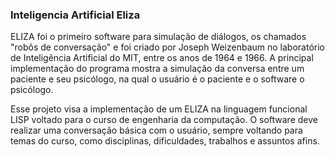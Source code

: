 ### Inteligencia Artificial Eliza

ELIZA foi o primeiro software para simulação de diálogos, os chamados "robôs de conversação" e foi criado por Joseph Weizenbaum no laboratório de Inteligência Artificial do MIT, entre os anos de 1964 e 1966. A principal implementação do programa mostra a simulação da conversa entre um paciente e seu psicólogo, na qual o usuário é o paciente e o software o psicólogo.

Esse projeto visa a implementação de um ELIZA na linguagem funcional LISP voltado para o curso de engenharia da computação. O software deve realizar uma conversação básica com o usuário, sempre voltando para temas do curso, como disciplinas, dificuldades, trabalhos e assuntos afins. 

